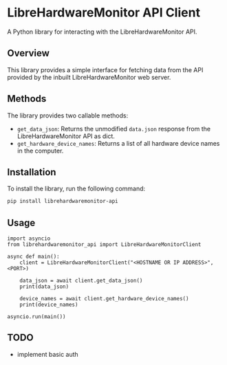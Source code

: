 # LibreHardwareMonitor API Client
A Python library for interacting with the LibreHardwareMonitor API.

## Overview
This library provides a simple interface for fetching data from the API provided by the inbuilt LibreHardwareMonitor web server.

## Methods
The library provides two callable methods:

* `get_data_json`: Returns the unmodified `data.json` response from the LibreHardwareMonitor API as dict.
* `get_hardware_device_names`: Returns a list of all hardware device names in the computer.

## Installation
To install the library, run the following command:
```bash
pip install librehardwaremonitor-api
```

## Usage
```
import asyncio
from librehardwaremonitor_api import LibreHardwareMonitorClient

async def main():
    client = LibreHardwareMonitorClient("<HOSTNAME OR IP ADDRESS>", <PORT>)
    
    data_json = await client.get_data_json()
    print(data_json)
    
    device_names = await client.get_hardware_device_names()
    print(device_names)

asyncio.run(main())
```

## TODO
* implement basic auth
